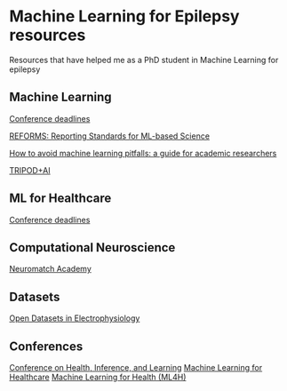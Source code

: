 # Machine Learning for Epilepsy resources
Resources that have helped me as a PhD student in Machine Learning for epilepsy

## Machine Learning
[Conference deadlines](https://aideadlin.es)

[REFORMS: Reporting Standards for ML-based Science](https://reforms.cs.princeton.edu)

[How to avoid machine learning pitfalls: a guide for academic researchers](https://arxiv.org/pdf/2108.02497.pdf)

[TRIPOD+AI](https://www.bmj.com/content/385/bmj-2023-078378)

## ML for Healthcare
[Conference deadlines](https://openlifescience-ai.github.io/ai-deadlines/)

## Computational Neuroscience
[Neuromatch Academy](https://academy.neuromatch.io)

## Datasets
[Open Datasets in Electrophysiology](https://github.com/openlists/ElectrophysiologyData)

## Conferences
[Conference on 
Health, Inference, and Learning](https://chilconference.org)
[Machine Learning for Healthcare](https://www.mlforhc.org)
[Machine Learning for Health (ML4H)](https://ml4h.cc/2023/)
